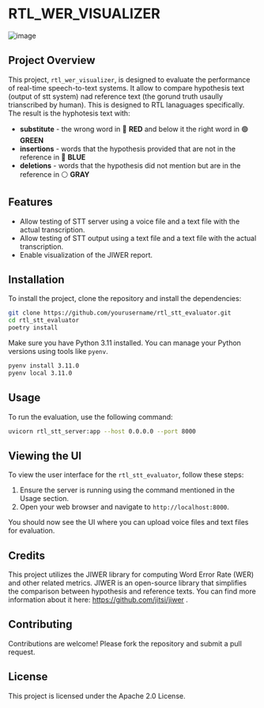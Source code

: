 # RTL_WER_VISUALIZER

![image](https://github.com/user-attachments/assets/1a9640f5-891c-4440-98a7-7bd182433427)

## Project Overview

This project, `rtl_wer_visualizer`, is designed to evaluate the performance of real-time speech-to-text systems. 
It allow to compare hypothesis text (output of stt system) nad reference text (the gorund truth usaully trianscribed by human). 
This is designed to RTL lanaguages specifically. 
The result is the hyphotesis text with: 
- **substitute** - the wrong word in 🔴 **RED** and below it the right word in 🟢 **GREEN**
- **insertions** - words that the hypothesis provided that are not in the reference in 🔵 **BLUE**
- **deletions** - words that the hypothesis did not mention but are in the reference in ⚪ **GRAY**

## Features

- Allow testing of STT server using a voice file and a text file with the actual transcription.
- Allow testing of STT output using a text file and a text file with the actual transcription.
- Enable visualization of the JIWER report.

## Installation

To install the project, clone the repository and install the dependencies:

```bash
git clone https://github.com/yourusername/rtl_stt_evaluator.git
cd rtl_stt_evaluator
poetry install
```

Make sure you have Python 3.11 installed. You can manage your Python versions using tools like `pyenv`.

```bash
pyenv install 3.11.0
pyenv local 3.11.0
```

## Usage

To run the evaluation, use the following command:

```bash
uvicorn rtl_stt_server:app --host 0.0.0.0 --port 8000
```

## Viewing the UI

To view the user interface for the `rtl_stt_evaluator`, follow these steps:

1. Ensure the server is running using the command mentioned in the Usage section.
2. Open your web browser and navigate to `http://localhost:8000`.

You should now see the UI where you can upload voice files and text files for evaluation.

## Credits

This project utilizes the JIWER library for computing Word Error Rate (WER) and other related metrics. JIWER is an open-source library that simplifies the comparison between hypothesis and reference texts. You can find more information about it here: https://github.com/jitsi/jiwer .

## Contributing

Contributions are welcome! Please fork the repository and submit a pull request.

## License

This project is licensed under the Apache 2.0 License.
